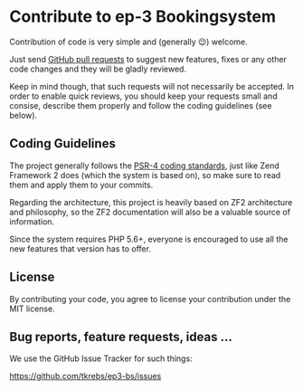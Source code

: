 # Contribute to ep-3 Bookingsystem

Contribution of code is very simple and (generally :relieved:) welcome.

Just send [GitHub pull requests](https://help.github.com/articles/using-pull-requests) to suggest new features, fixes
or any other code changes and they will be gladly reviewed.

Keep in mind though, that such requests will not necessarily be accepted. In order to enable quick reviews, you should
keep your requests small and consise, describe them properly and follow the coding guidelines (see below).

## Coding Guidelines

The project generally follows the [PSR-4 coding standards](http://www.php-fig.org/), just like Zend Framework 2 does
(which the system is based on), so make sure to read them and apply them to your commits.

Regarding the architecture, this project is heavily based on ZF2 architecture and philosophy, so the ZF2 documentation
will also be a valuable source of information.

Since the system requires PHP 5.6+, everyone is encouraged to use all the new features that version has to offer.

## License

By contributing your code, you agree to license your contribution under the MIT license.

## Bug reports, feature requests, ideas ...

We use the GitHub Issue Tracker for such things:

https://github.com/tkrebs/ep3-bs/issues
